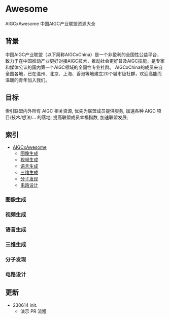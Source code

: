 # Awesome
AIGCxAwesome 中国AIGC产业联盟资源大全

## 背景
中国AIGC产业联盟（以下简称AIGCxChina）是一个非盈利的全国性公益平台，
致力于在中国推动产业更好对接AIGC技术，推动社会更好普及AIGC技能，是专家和媒体公认的国内第一个AIGC领域的全国性专业社群。
AIGCxChina的成员来自全国各地，已在温州、北京、上海、香港等地建立20个城市级社群，欢迎高能而温暖的青年加入我们。

## 目标
索引联盟内外所有 AIGC 相关资源,
优先为联盟成员提供服务, 加速各种 AIGC 项目/技术/想法/... 的落地;
提高联盟成员幸福指数, 加速联盟发展;

## 索引

- [AIGCxAwesome](#Awesome)
    + [图像生成](#图像生成)
    + [视频生成](#视频生成)
    + [语言生成](#语言生成)
    + [三维生成](#三维生成)
    + [分子发现](#分子发现)
    + [电路设计](#电路设计)

### 图像生成

### 视频生成

### 语言生成

### 三维生成

### 分子发现

### 电路设计


## 更新

- 230614 init.
    - 演示 PR 流程
